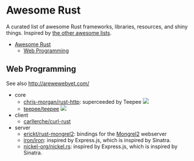 # Awesome Rust

A curated list of awesome Rust frameworks, libraries, resources, and shiny things. Inspired by  [the other awesome lists](https://github.com/bayandin/awesome-awesomeness).

- [Awesome Rust](#awesome-rust)
    - [Web Programming](#web-programming)


## Web Programming

See also http://arewewebyet.com/

  * core
    * [chris-morgan/rust-http](https://github.com/chris-morgan/rust-http): superceeded by Teepee  [<img src="https://travis-ci.org/chris-morgan/rust-http.png?branch=master">](https://travis-ci.org/chris-morgan/rust-http)
    * [teepee/teepee](https://github.com/teepee/teepee) [<img src="https://travis-ci.org/teepee/teepee.png?branch=master">](https://travis-ci.org/teepee/teepee)
  * client
    * [carllerche/curl-rust](https://github.com/carllerche/curl-rust)
  * server
    * [erickt/rust-mongrel2](https://github.com/erickt/rust-mongrel2): bindings for the [Mongrel2](http://mongrel2.org) webserver
    * [iron/iron](https://github.com/iron/iron): inspired by Express.js, which is inspired by Sinatra.
    * [nickel-org/nickel.rs](https://github.com/nickel-org/nickel.rs): inspired by Express.js, which is inspired by Sinatra.

